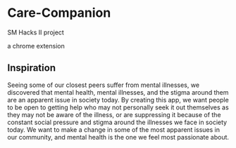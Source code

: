 # Care-Companion
SM Hacks II project

a chrome extension

## Inspiration
Seeing some of our closest peers suffer from mental illnesses, we discovered that mental health, mental illnesses, and the stigma around them are an apparent issue in society today. By creating this app, we want people to be open to getting help who may not personally seek it out themselves as they may not be aware of the illness, or are suppressing it because of the constant social pressure and stigma around the illnesses we face in society today. We want to make a change in some of the most apparent issues in our community, and mental health is the one we feel most passionate about.

